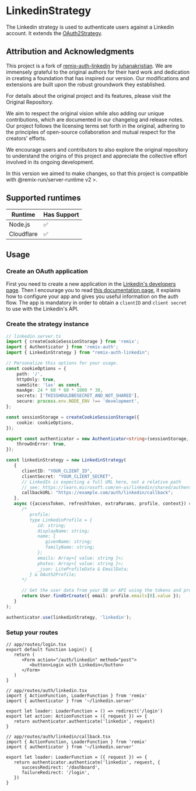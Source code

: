 # LinkedinStrategy

The Linkedin strategy is used to authenticate users against a Linkedin account. It extends the [OAuth2Strategy](https://github.com/sergiodxa/remix-auth-oauth2).

## Attribution and Acknowledgments
This project is a fork of [remix-auth-linkedin](https://github.com/Lzok/remix-auth-linkedin) by [juhanakristian](https://github.com/Lzok). We are immensely grateful to the original authors for their hard work and dedication in creating a foundation that has inspired our version. Our modifications and extensions are built upon the robust groundwork they established.

For details about the original project and its features, please visit the Original Repository.

We aim to respect the original vision while also adding our unique contributions, which are documented in our changelog and release notes. Our project follows the licensing terms set forth in the original, adhering to the principles of open-source collaboration and mutual respect for the creators' efforts.

We encourage users and contributors to also explore the original repository to understand the origins of this project and appreciate the collective effort involved in its ongoing development.

In this version we aimed to make changes, so that this project is compatible with @remix-run/server-runtime v2 >.

## Supported runtimes

| Runtime    | Has Support |
| ---------- | ----------- |
| Node.js    | ✅          |
| Cloudflare | ✅          |


## Usage

### Create an OAuth application

First you need to create a new application in the [Linkedin's developers page](https://developer.linkedin.com/). Then I encourage you to read [this documentation page](https://learn.microsoft.com/en-us/linkedin/consumer/integrations/self-serve/sign-in-with-linkedin-v2), it explains how to configure your app and gives you useful information on the auth flow.
The app is mandatory in order to obtain a `clientID` and `client secret` to use with the Linkedin's API.

### Create the strategy instance

```ts
// linkedin.server.ts
import { createCookieSessionStorage } from 'remix';
import { Authenticator } from 'remix-auth';
import { LinkedinStrategy } from "remix-auth-linkedin";

// Personalize this options for your usage.
const cookieOptions = {
	path: '/',
	httpOnly: true,
	sameSite: 'lax' as const,
	maxAge: 24 * 60 * 60 * 1000 * 30,
	secrets: ['THISSHOULDBESECRET_AND_NOT_SHARED'],
	secure: process.env.NODE_ENV !== 'development',
};

const sessionStorage = createCookieSessionStorage({
	cookie: cookieOptions,
});

export const authenticator = new Authenticator<string>(sessionStorage, {
	throwOnError: true,
});

const linkedinStrategy = new LinkedinStrategy(
   {
      clientID: "YOUR_CLIENT_ID",
      clientSecret: "YOUR_CLIENT_SECRET",
      // LinkedIn is expecting a full URL here, not a relative path
      // see: https://learn.microsoft.com/en-us/linkedin/shared/authentication/authorization-code-flow?tabs=HTTPS1#step-1-configure-your-application
      callbackURL: "https://example.com/auth/linkedin/callback";
   },
   async ({accessToken, refreshToken, extraParams, profile, context}) => {
      /*
         profile:
         type LinkedinProfile = {
            id: string;
            displayName: string;
            name: {
               givenName: string;
               familyName: string;
            };
            emails: Array<{ value: string }>;
            photos: Array<{ value: string }>;
            _json: LiteProfileData & EmailData;
         } & OAuth2Profile;
      */

      // Get the user data from your DB or API using the tokens and profile
      return User.findOrCreate({ email: profile.emails[0].value });
   }
);

authenticator.use(linkedinStrategy, 'linkedin');
```

### Setup your routes

```tsx
// app/routes/login.tsx
export default function Login() {
   return (
      <Form action="/auth/linkedin" method="post">
         <button>Login with Linkedin</button>
      </Form>
   )
}
```

```tsx
// app/routes/auth/linkedin.tsx
import { ActionFunction, LoaderFunction } from 'remix'
import { authenticator } from '~/linkedin.server'

export let loader: LoaderFunction = () => redirect('/login')
export let action: ActionFunction = ({ request }) => {
   return authenticator.authenticate('linkedin', request)
}
```

```tsx
// app/routes/auth/linkedin/callback.tsx
import { ActionFunction, LoaderFunction } from 'remix'
import { authenticator } from '~/linkedin.server'

export let loader: LoaderFunction = ({ request }) => {
   return authenticator.authenticate('linkedin', request, {
      successRedirect: '/dashboard',
      failureRedirect: '/login',
   })
}
```

